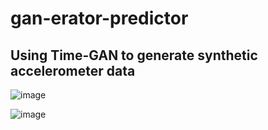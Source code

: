 # gan-erator-predictor

## Using Time-GAN to generate synthetic accelerometer data
![image](https://user-images.githubusercontent.com/65074901/203839277-f689688c-ceb5-402f-8b1f-273689c7e497.png)

![image](https://user-images.githubusercontent.com/65074901/203839308-21a58427-aa24-4aee-8ae3-1a2eb3bf6e4a.png)
